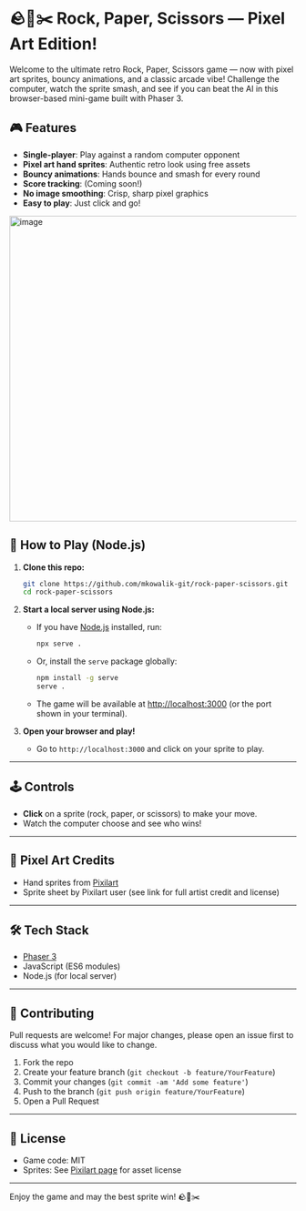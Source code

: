 # 🪨📄✂️ Rock, Paper, Scissors — Pixel Art Edition!

Welcome to the ultimate retro Rock, Paper, Scissors game — now with pixel art sprites, bouncy animations, and a classic arcade vibe! Challenge the computer, watch the sprite smash, and see if you can beat the AI in this browser-based mini-game built with Phaser 3.

## 🎮 Features
- **Single-player**: Play against a random computer opponent
- **Pixel art hand sprites**: Authentic retro look using free assets
- **Bouncy animations**: Hands bounce and smash for every round
- **Score tracking**: (Coming soon!)
- **No image smoothing**: Crisp, sharp pixel graphics
- **Easy to play**: Just click and go!

<img width="798" height="537" alt="image" src="https://github.com/user-attachments/assets/9b128052-1dd0-494b-8405-cc6474a74807" />

## 🚀 How to Play (Node.js)

1. **Clone this repo:**
   ```sh
   git clone https://github.com/mkowalik-git/rock-paper-scissors.git
   cd rock-paper-scissors
   ```

2. **Start a local server using Node.js:**
   - If you have [Node.js](https://nodejs.org/) installed, run:
     ```sh
     npx serve .
     ```
   - Or, install the `serve` package globally:
     ```sh
     npm install -g serve
     serve .
     ```
   - The game will be available at [http://localhost:3000](http://localhost:3000) (or the port shown in your terminal).

3. **Open your browser and play!**
   - Go to `http://localhost:3000` and click on your sprite to play.

---

## 🕹️ Controls
- **Click** on a sprite (rock, paper, or scissors) to make your move.
- Watch the computer choose and see who wins!

---

## 🎨 Pixel Art Credits
- Hand sprites from [Pixilart](https://www.pixilart.com/art/rock-paper-scissors-sprite-sheet-17337d5382ed384)
- Sprite sheet by Pixilart user (see link for full artist credit and license)

---

## 🛠️ Tech Stack
- [Phaser 3](https://phaser.io/)
- JavaScript (ES6 modules)
- Node.js (for local server)

---

## 🤝 Contributing
Pull requests are welcome! For major changes, please open an issue first to discuss what you would like to change.

1. Fork the repo
2. Create your feature branch (`git checkout -b feature/YourFeature`)
3. Commit your changes (`git commit -am 'Add some feature'`)
4. Push to the branch (`git push origin feature/YourFeature`)
5. Open a Pull Request

---

## 📄 License
- Game code: MIT
- Sprites: See [Pixilart page](https://www.pixilart.com/art/rock-paper-scissors-sprite-sheet-17337d5382ed384) for asset license

---

Enjoy the game and may the best sprite win! 🪨📄✂️ 
